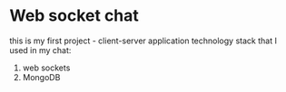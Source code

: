 # Web socket chat
this is my first project - client-server application
technology stack that I used in my chat:
1) web sockets
2) MongoDB
